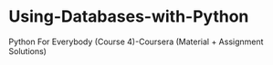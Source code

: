 # Using-Databases-with-Python
Python For Everybody (Course 4)-Coursera (Material + Assignment Solutions)
